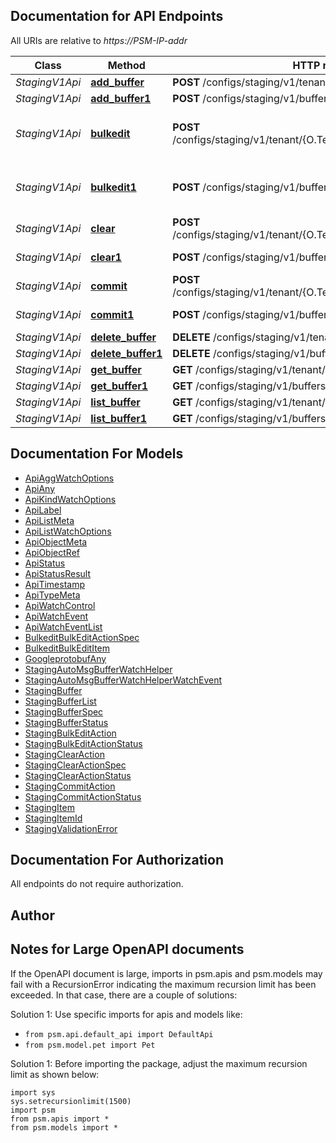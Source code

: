 
## Documentation for API Endpoints

All URIs are relative to *https://PSM-IP-addr*

Class | Method | HTTP request | Description
------------ | ------------- | ------------- | -------------
*StagingV1Api* | [**add_buffer**](../../../../pensando_cloud/docs/StagingV1Api.md#add_buffer) | **POST** /configs/staging/v1/tenant/{O.Tenant}/buffers | Create Buffer object
*StagingV1Api* | [**add_buffer1**](../../../../pensando_cloud/docs/StagingV1Api.md#add_buffer1) | **POST** /configs/staging/v1/buffers | Create Buffer object
*StagingV1Api* | [**bulkedit**](../../../../pensando_cloud/docs/StagingV1Api.md#bulkedit) | **POST** /configs/staging/v1/tenant/{O.Tenant}/buffers/{O.Name}/bulkedit | Create/Update/Delete multiple objects as part of a single request
*StagingV1Api* | [**bulkedit1**](../../../../pensando_cloud/docs/StagingV1Api.md#bulkedit1) | **POST** /configs/staging/v1/buffers/{O.Name}/bulkedit | Create/Update/Delete multiple objects as part of a single request
*StagingV1Api* | [**clear**](../../../../pensando_cloud/docs/StagingV1Api.md#clear) | **POST** /configs/staging/v1/tenant/{O.Tenant}/buffers/{O.Name}/clear | Clear operations from a configuration buffer
*StagingV1Api* | [**clear1**](../../../../pensando_cloud/docs/StagingV1Api.md#clear1) | **POST** /configs/staging/v1/buffers/{O.Name}/clear | Clear operations from a configuration buffer
*StagingV1Api* | [**commit**](../../../../pensando_cloud/docs/StagingV1Api.md#commit) | **POST** /configs/staging/v1/tenant/{O.Tenant}/buffers/{O.Name}/commit | Commit a staged configuration buffer
*StagingV1Api* | [**commit1**](../../../../pensando_cloud/docs/StagingV1Api.md#commit1) | **POST** /configs/staging/v1/buffers/{O.Name}/commit | Commit a staged configuration buffer
*StagingV1Api* | [**delete_buffer**](../../../../pensando_cloud/docs/StagingV1Api.md#delete_buffer) | **DELETE** /configs/staging/v1/tenant/{O.Tenant}/buffers/{O.Name} | Delete Buffer object
*StagingV1Api* | [**delete_buffer1**](../../../../pensando_cloud/docs/StagingV1Api.md#delete_buffer1) | **DELETE** /configs/staging/v1/buffers/{O.Name} | Delete Buffer object
*StagingV1Api* | [**get_buffer**](../../../../pensando_cloud/docs/StagingV1Api.md#get_buffer) | **GET** /configs/staging/v1/tenant/{O.Tenant}/buffers/{O.Name} | Get Buffer object
*StagingV1Api* | [**get_buffer1**](../../../../pensando_cloud/docs/StagingV1Api.md#get_buffer1) | **GET** /configs/staging/v1/buffers/{O.Name} | Get Buffer object
*StagingV1Api* | [**list_buffer**](../../../../pensando_cloud/docs/StagingV1Api.md#list_buffer) | **GET** /configs/staging/v1/tenant/{O.Tenant}/buffers | List Buffer objects
*StagingV1Api* | [**list_buffer1**](../../../../pensando_cloud/docs/StagingV1Api.md#list_buffer1) | **GET** /configs/staging/v1/buffers | List Buffer objects


## Documentation For Models

 - [ApiAggWatchOptions](../../../docs/ApiAggWatchOptions.md)
 - [ApiAny](../../../docs/ApiAny.md)
 - [ApiKindWatchOptions](../../../docs/ApiKindWatchOptions.md)
 - [ApiLabel](../../../docs/ApiLabel.md)
 - [ApiListMeta](../../../docs/ApiListMeta.md)
 - [ApiListWatchOptions](../../../docs/ApiListWatchOptions.md)
 - [ApiObjectMeta](../../../docs/ApiObjectMeta.md)
 - [ApiObjectRef](../../../docs/ApiObjectRef.md)
 - [ApiStatus](../../../docs/ApiStatus.md)
 - [ApiStatusResult](../../../docs/ApiStatusResult.md)
 - [ApiTimestamp](../../../docs/ApiTimestamp.md)
 - [ApiTypeMeta](../../../docs/ApiTypeMeta.md)
 - [ApiWatchControl](../../../docs/ApiWatchControl.md)
 - [ApiWatchEvent](../../../docs/ApiWatchEvent.md)
 - [ApiWatchEventList](../../../docs/ApiWatchEventList.md)
 - [BulkeditBulkEditActionSpec](../../../docs/BulkeditBulkEditActionSpec.md)
 - [BulkeditBulkEditItem](../../../docs/BulkeditBulkEditItem.md)
 - [GoogleprotobufAny](../../../docs/GoogleprotobufAny.md)
 - [StagingAutoMsgBufferWatchHelper](../../../docs/StagingAutoMsgBufferWatchHelper.md)
 - [StagingAutoMsgBufferWatchHelperWatchEvent](../../../docs/StagingAutoMsgBufferWatchHelperWatchEvent.md)
 - [StagingBuffer](../../../docs/StagingBuffer.md)
 - [StagingBufferList](../../../docs/StagingBufferList.md)
 - [StagingBufferSpec](../../../docs/StagingBufferSpec.md)
 - [StagingBufferStatus](../../../docs/StagingBufferStatus.md)
 - [StagingBulkEditAction](../../../docs/StagingBulkEditAction.md)
 - [StagingBulkEditActionStatus](../../../docs/StagingBulkEditActionStatus.md)
 - [StagingClearAction](../../../docs/StagingClearAction.md)
 - [StagingClearActionSpec](../../../docs/StagingClearActionSpec.md)
 - [StagingClearActionStatus](../../../docs/StagingClearActionStatus.md)
 - [StagingCommitAction](../../../docs/StagingCommitAction.md)
 - [StagingCommitActionStatus](../../../docs/StagingCommitActionStatus.md)
 - [StagingItem](../../../docs/StagingItem.md)
 - [StagingItemId](../../../docs/StagingItemId.md)
 - [StagingValidationError](../../../docs/StagingValidationError.md)


## Documentation For Authorization

 All endpoints do not require authorization.

## Author




## Notes for Large OpenAPI documents
If the OpenAPI document is large, imports in psm.apis and psm.models may fail with a
RecursionError indicating the maximum recursion limit has been exceeded. In that case, there are a couple of solutions:

Solution 1:
Use specific imports for apis and models like:
- `from psm.api.default_api import DefaultApi`
- `from psm.model.pet import Pet`

Solution 1:
Before importing the package, adjust the maximum recursion limit as shown below:
```
import sys
sys.setrecursionlimit(1500)
import psm
from psm.apis import *
from psm.models import *
```
